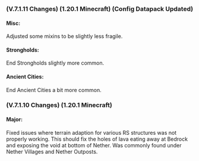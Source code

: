 ### **(V.7.1.11 Changes) (1.20.1 Minecraft) (Config Datapack Updated)**

#### Misc:
Adjusted some mixins to be slightly less fragile.

#### Strongholds:
End Strongholds slightly more common.

#### Ancient Cities:
End Ancient Cities a bit more common.


### **(V.7.1.10 Changes) (1.20.1 Minecraft)**

#### Major:
Fixed issues where terrain adaption for various RS structures was not properly working.
 This should fix the holes of lava eating away at Bedrock and exposing the void at bottom of Nether.
 Was commonly found under Nether Villages and Nether Outposts.

